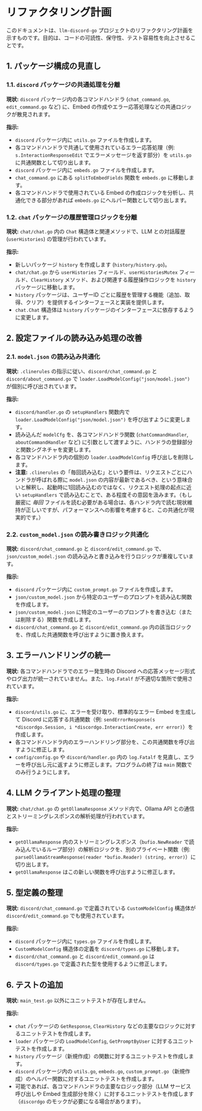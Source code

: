 # リファクタリング計画

このドキュメントは、`llm-discord-go` プロジェクトのリファクタリング計画を示すものです。目的は、コードの可読性、保守性、テスト容易性を向上させることです。

## 1. パッケージ構成の見直し

### 1.1. `discord` パッケージの共通処理を分離

**現状:**
`discord` パッケージ内の各コマンドハンドラ (`chat_command.go`, `edit_command.go` など) に、Embed の作成やエラー応答処理などの共通ロジックが散見されます。

**指示:**
- `discord` パッケージ内に `utils.go` ファイルを作成します。
- 各コマンドハンドラで共通して使用されているエラー応答処理（例: `s.InteractionResponseEdit` でエラーメッセージを返す部分）を `utils.go` に共通関数として切り出します。
- `discord` パッケージ内に `embeds.go` ファイルを作成します。
- `chat_command.go` にある `splitToEmbedFields` 関数を `embeds.go` に移動します。
- 各コマンドハンドラで使用されている Embed の作成ロジックを分析し、共通化できる部分があれば `embeds.go` にヘルパー関数として切り出します。

### 1.2. `chat` パッケージの履歴管理ロジックを分離

**現状:**
`chat/chat.go` 内の `Chat` 構造体と関連メソッドで、LLM との対話履歴 (`userHistories`) の管理が行われています。

**指示:**
- 新しいパッケージ `history` を作成します (`history/history.go`)。
- `chat/chat.go` から `userHistories` フィールド、`userHistoriesMutex` フィールド、`ClearHistory` メソッド、および関連する履歴操作ロジックを `history` パッケージに移動します。
- `history` パッケージは、ユーザーID ごとに履歴を管理する機能（追加、取得、クリア）を提供するインターフェースと実装を提供します。
- `chat.Chat` 構造体は `history` パッケージのインターフェースに依存するように変更します。

## 2. 設定ファイルの読み込み処理の改善

### 2.1. `model.json` の読み込み共通化

**現状:**
`.clinerules` の指示に従い、`discord/chat_command.go` と `discord/about_command.go` で `loader.LoadModelConfig("json/model.json")` が個別に呼び出されています。

**指示:**
- `discord/handler.go` の `setupHandlers` 関数内で `loader.LoadModelConfig("json/model.json")` を呼び出すように変更します。
- 読み込んだ `modelCfg` を、各コマンドハンドラ関数 (`chatCommandHandler`, `aboutCommandHandler` など) に引数として渡すように、ハンドラの登録部分と関数シグネチャを変更します。
- 各コマンドハンドラ内の個別の `loader.LoadModelConfig` 呼び出しを削除します。
- **注意:** `.clinerules` の「毎回読み込む」という要件は、リクエストごとにハンドラが呼ばれる際に `model.json` の内容が最新であるべき、という意味合いと解釈し、起動時に1回読み込むのではなく、リクエスト処理の起点に近い `setupHandlers` で読み込むことで、ある程度その意図を汲みます。（もし厳密に *毎回* ファイルを読む必要がある場合は、各ハンドラ内で読む現状維持が正しいですが、パフォーマンスへの影響を考慮すると、この共通化が現実的です。）

### 2.2. `custom_model.json` の読み書きロジック共通化

**現状:**
`discord/chat_command.go` と `discord/edit_command.go` で、`json/custom_model.json` の読み込みと書き込みを行うロジックが重複しています。

**指示:**
- `discord` パッケージ内に `custom_prompt.go` ファイルを作成します。
- `json/custom_model.json` から特定のユーザーのプロンプトを読み込む関数を作成します。
- `json/custom_model.json` に特定のユーザーのプロンプトを書き込む（または削除する）関数を作成します。
- `discord/chat_command.go` と `discord/edit_command.go` 内の該当ロジックを、作成した共通関数を呼び出すように置き換えます。

## 3. エラーハンドリングの統一

**現状:**
各コマンドハンドラでのエラー発生時の Discord への応答メッセージ形式やログ出力が統一されていません。また、`log.Fatalf` が不適切な箇所で使用されています。

**指示:**
- `discord/utils.go` に、エラーを受け取り、標準的なエラー Embed を生成して Discord に応答する共通関数（例: `sendErrorResponse(s *discordgo.Session, i *discordgo.InteractionCreate, err error)`）を作成します。
- 各コマンドハンドラ内のエラーハンドリング部分を、この共通関数を呼び出すように修正します。
- `config/config.go` や `discord/handler.go` 内の `log.Fatalf` を見直し、エラーを呼び出し元に返すように修正します。プログラムの終了は `main` 関数でのみ行うようにします。

## 4. LLM クライアント処理の整理

**現状:**
`chat/chat.go` の `getOllamaResponse` メソッド内で、Ollama API との通信とストリーミングレスポンスの解析処理が行われています。

**指示:**
- `getOllamaResponse` 内のストリーミングレスポンス（`bufio.NewReader` で読み込んでいるループ部分）の解析ロジックを、別のプライベート関数（例: `parseOllamaStreamResponse(reader *bufio.Reader) (string, error)`）に切り出します。
- `getOllamaResponse` はこの新しい関数を呼び出すように修正します。

## 5. 型定義の整理

**現状:**
`discord/chat_command.go` で定義されている `CustomModelConfig` 構造体が `discord/edit_command.go` でも使用されています。

**指示:**
- `discord` パッケージ内に `types.go` ファイルを作成します。
- `CustomModelConfig` 構造体の定義を `discord/types.go` に移動します。
- `discord/chat_command.go` と `discord/edit_command.go` は `discord/types.go` で定義された型を使用するように修正します。

## 6. テストの追加

**現状:**
`main_test.go` 以外にユニットテストが存在しません。

**指示:**
- `chat` パッケージの `GetResponse`, `ClearHistory` などの主要なロジックに対するユニットテストを作成します。
- `loader` パッケージの `LoadModelConfig`, `GetPromptByUser` に対するユニットテストを作成します。
- `history` パッケージ（新規作成）の関数に対するユニットテストを作成します。
- `discord` パッケージ内の `utils.go`, `embeds.go`, `custom_prompt.go`（新規作成）のヘルパー関数に対するユニットテストを作成します。
- 可能であれば、各コマンドハンドラの主要なロジック部分（LLM サービス呼び出しや Embed 生成部分を除く）に対するユニットテストを作成します（`discordgo` のモックが必要になる場合があります）。
